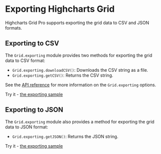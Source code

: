 # Exporting Highcharts Grid

Highcharts Grid Pro supports exporting the grid data to CSV and JSON formats.

## Exporting to CSV

The `Grid.exporting` module provides two methods for exporting the grid data to CSV format:

* `Grid.exporting.downloadCSV()`: Downloads the CSV string as a file.
* `Grid.exporting.getCSV()`: Returns the CSV string.

See the [API reference](https://api.highcharts.com/grid/#classes/Grid_Core_Grid.Grid#exporting) for more information on the `Grid.exporting` options.

Try it - [the exporting sample](https://jsfiddle.net/gh/get/library/pure/highcharts/highcharts/tree/master/samples/grid-pro/basic/exporting/)



## Exporting to JSON

The `Grid.exporting` module also provides a method for exporting the grid data to JSON format:

* `Grid.exporting.getJSON()`: Returns the JSON string.

Try it - [the exporting sample](https://jsfiddle.net/gh/get/library/pure/highcharts/highcharts/tree/master/samples/grid-pro/basic/exporting-json/)
